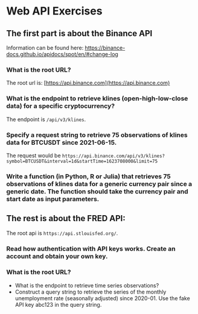 # Web API Exercises

## The first part is about the Binance API

Information can be found here: https://binance-docs.github.io/apidocs/spot/en/#change-log

### What is the root URL?

The root url is: [https://api.binance.com](https://api.binance.com)

### What is the endpoint to retrieve klines (open-high-low-close data) for a specific cryptocurrency?

The endpoint is `/api/v3/klines`.

### Specify a request string to retrieve 75 observations of klines data for BTCUSDT since 2021-06-15.



The request would be `https://api.binance.com/api/v3/klines?symbol=BTCUSDT&interval=1d&startTime=1623708000&limit=75`

### Write a function (in Python, R or Julia) that retrieves 75 observations of klines data for a generic currency pair since a generic date. The function should take the currency pair and start date as input parameters.



## The rest is about the FRED API:
The root api is `https://api.stlouisfed.org/`.

### Read how authentication with API keys works. Create an account and obtain your own key.

### What is the root URL?

- What is the endpoint to retrieve time series observations?
- Construct a query string to retrieve the series of the monthly unemployment rate (seasonally adjusted) since 2020-01. Use the fake API key abc123 in the query string.